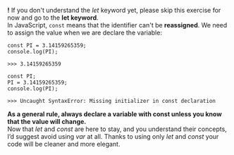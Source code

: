 **!** If you don't understand the _let_ keyword yet, please skip this exercise for now and go to the **let keyword**.
\
In JavaScript, `const` means that the identifier can't be **reassigned**. We need to assign the value when we are declare the variable:
```
const PI = 3.14159265359;
console.log(PI);

>>> 3.14159265359
```
```
const PI;
PI = 3.14159265359;
console.log(PI);

>>> Uncaught SyntaxError: Missing initializer in const declaration
```
**As a general rule, always declare a variable with const unless you know that the value will change.**
\
Now that _let_ and _const_ are here to stay, and you understand their concepts, I’d suggest avoid using _var_ at all.
Thanks to using only _let_ and _const_ your code will be cleaner and more elegant.

